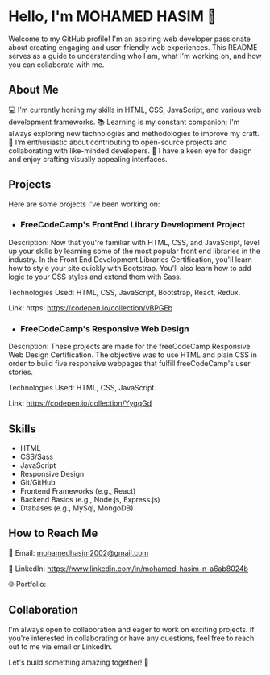 # Hello, I'm MOHAMED HASIM 👋


Welcome to my GitHub profile! I'm an aspiring web developer passionate about creating engaging and user-friendly web experiences. This README serves as a guide to understanding who I am, what I'm working on, and how you can collaborate with me.


## About Me

💻 I'm currently honing my skills in HTML, CSS, JavaScript, and various web development frameworks.
📚 Learning is my constant companion; I'm always exploring new technologies and methodologies to improve my craft.
🌱 I'm enthusiastic about contributing to open-source projects and collaborating with like-minded developers.
🎨 I have a keen eye for design and enjoy crafting visually appealing interfaces.


## Projects

Here are some projects I've been working on:

* ### FreeCodeCamp's FrontEnd Library Development Project

Description: Now that you're familiar with HTML, CSS, and JavaScript, level up your skills by learning some of the most popular front end libraries in the industry.
In the Front End Development Libraries Certification, you'll learn how to style your site quickly with Bootstrap. You'll also learn how to add logic to your CSS styles and extend them with Sass.

Technologies Used: HTML, CSS, JavaScript, Bootstrap, React, Redux.

Link: https: https://codepen.io/collection/vBPGEb


* ### FreeCodeCamp's Responsive Web Design

Description: These projects are made for the freeCodeCamp Responsive Web Design Certification. The objective was to use HTML and plain CSS in order to build five responsive webpages that fulfill freeCodeCamp's user stories.

Technologies Used: HTML, CSS, JavaScript.

Link: https://codepen.io/collection/YygqGd


## Skills

* HTML
* CSS/Sass
* JavaScript
* Responsive Design
* Git/GitHub
* Frontend Frameworks (e.g., React)
* Backend Basics (e.g., Node.js, Express.js)
* Dtabases (e.g., MySql, MongoDB)


## How to Reach Me

📧 Email: mohamedhasim2002@gmail.com 

🔗 LinkedIn: https://www.linkedin.com/in/mohamed-hasim-n-a6ab8024b 

🌐 Portfolio: 


## Collaboration

I'm always open to collaboration and eager to work on exciting projects. If you're interested in collaborating or have any questions, feel free to reach out to me via email or LinkedIn.

Let's build something amazing together! 🚀






